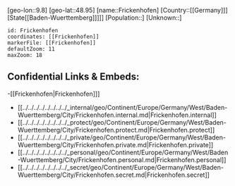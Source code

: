 ﻿---
location: [48.95,9.8]
mapzoom: [7,12] 
mapmarker: city 
type: City
tags:
- geo/City


SpocWebEntityId: 30272
isDeleted: false
confidential: public

---
[geo-lon::9.8]
[geo-lat::48.95]
[name::Frickenhofen]
[Country::[[Germany]]]
[State[[Baden-Wuerttemberg]]]]]
[Population::]
[Unknown::]


```leaflet
id: Frickenhofen
coordinates: [[Frickenhofen]]
markerFile: [[Frickenhofen]]
defaultZoom: 11 
maxZoom: 18
```


## Confidential Links & Embeds: 
-[[Frickenhofen|Frickenhofen]]] 
- [[../../../../../../../../_internal/geo/Continent/Europe/Germany/West/Baden-Wuerttemberg/City/Frickenhofen.internal.md|Frickenhofen.internal]] 
- [[../../../../../../../../_protect/geo/Continent/Europe/Germany/West/Baden-Wuerttemberg/City/Frickenhofen.protect.md|Frickenhofen.protect]] 
- [[../../../../../../../../_private/geo/Continent/Europe/Germany/West/Baden-Wuerttemberg/City/Frickenhofen.private.md|Frickenhofen.private]] 
- [[../../../../../../../../_personal/geo/Continent/Europe/Germany/West/Baden-Wuerttemberg/City/Frickenhofen.personal.md|Frickenhofen.personal]] 
- [[../../../../../../../../_secret/geo/Continent/Europe/Germany/West/Baden-Wuerttemberg/City/Frickenhofen.secret.md|Frickenhofen.secret]] 
